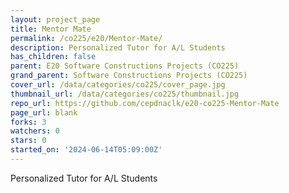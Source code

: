 ```yaml
---
layout: project_page
title: Mentor Mate
permalink: /co225/e20/Mentor-Mate/
description: Personalized Tutor for A/L Students
has_children: false
parent: E20 Software Constructions Projects (CO225)
grand_parent: Software Constructions Projects (CO225)
cover_url: /data/categories/co225/cover_page.jpg
thumbnail_url: /data/categories/co225/thumbnail.jpg
repo_url: https://github.com/cepdnaclk/e20-co225-Mentor-Mate
page_url: blank
forks: 3
watchers: 0
stars: 0
started_on: '2024-06-14T05:09:00Z'
---
```


Personalized Tutor for A/L Students